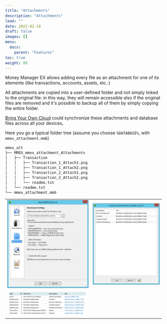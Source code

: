 ```yaml
---
title: "Attachments"
description: "Attachments"
lead: ""
date: 2022-02-18
draft: false
images: []
menu:
  docs:
    parent: "Features"
toc: true
weight: 80
---
```


Money Manager EX allows adding every file as an attachment for one of its elements (like transactions, accounts, assets, etc..)

All attachments are copied into a user-defined folder and not simply linked to the original file: in this way, they will remain accessible also if the original files are removed and it's possible to backup all of them by simply copying the entire folder.

[Bring Your Own Cloud](../usecloud/) could synchronize these attachments and database files across all your devices, 

Here you go a typical folder tree (assume you choose `%DATABASE%`, with `mmex_attachment.mmb`)
```
mmex_att
├── MMEX_mmex_attachment_Attachments
│   ├── Transaction
│   │   ├── Transaction_1_Attach1.png
│   │   ├── Transaction_1_Attach2.png
│   │   ├── Transaction_2_Attach1.png
│   │   ├── Transaction_2_Attach2.png
│   │   └── readme.txt
│   └── readme.txt
└── mmex_attachment.mmb
```

|    |    |
| --- | --- |
| ![](attachment1.png) | ![](attachment2.png) |
| ![](attachment3.png) | |
